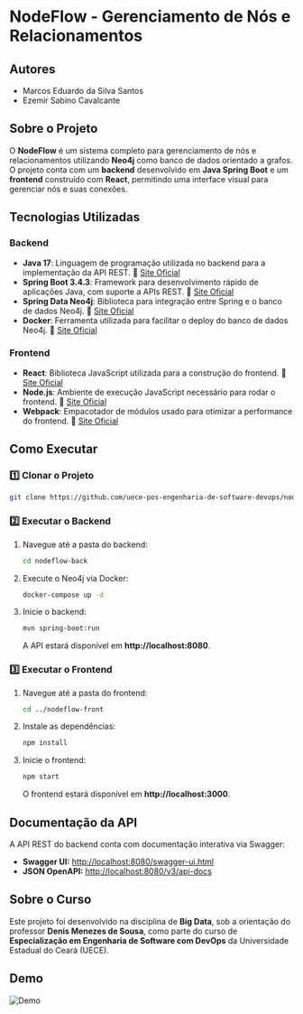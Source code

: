 # NodeFlow - Gerenciamento de Nós e Relacionamentos

## Autores
- Marcos Eduardo da Silva Santos  
- Ezemir Sabino Cavalcante  

## Sobre o Projeto
O **NodeFlow** é um sistema completo para gerenciamento de nós e relacionamentos utilizando **Neo4j** como banco de dados orientado a grafos. O projeto conta com um **backend** desenvolvido em **Java Spring Boot** e um **frontend** construído com **React**, permitindo uma interface visual para gerenciar nós e suas conexões.

## Tecnologias Utilizadas  

### Backend
- **Java 17**: Linguagem de programação utilizada no backend para a implementação da API REST. 🔗 [Site Oficial](https://www.java.com/)  
- **Spring Boot 3.4.3**: Framework para desenvolvimento rápido de aplicações Java, com suporte a APIs REST. 🔗 [Site Oficial](https://spring.io/projects/spring-boot)  
- **Spring Data Neo4j**: Biblioteca para integração entre Spring e o banco de dados Neo4j. 🔗 [Site Oficial](https://spring.io/projects/spring-data-neo4j)  
- **Docker**: Ferramenta utilizada para facilitar o deploy do banco de dados Neo4j. 🔗 [Site Oficial](https://www.docker.com/)  

### Frontend
- **React**: Biblioteca JavaScript utilizada para a construção do frontend. 🔗 [Site Oficial](https://react.dev/)  
- **Node.js**: Ambiente de execução JavaScript necessário para rodar o frontend. 🔗 [Site Oficial](https://nodejs.org/)  
- **Webpack**: Empacotador de módulos usado para otimizar a performance do frontend. 🔗 [Site Oficial](https://webpack.js.org/)  

## Como Executar

### 1️⃣ Clonar o Projeto
```sh
git clone https://github.com/uece-pos-engenharia-de-software-devops/nodeflow.git
```

### 2️⃣ Executar o Backend
1. Navegue até a pasta do backend:
   ```sh
   cd nodeflow-back
   ```
2. Execute o Neo4j via Docker:
   ```sh
   docker-compose up -d
   ```
3. Inicie o backend:
   ```sh
   mvn spring-boot:run
   ```
   A API estará disponível em **http://localhost:8080**.

### 3️⃣ Executar o Frontend
1. Navegue até a pasta do frontend:
   ```sh
   cd ../nodeflow-front
   ```
2. Instale as dependências:
   ```sh
   npm install
   ```
3. Inicie o frontend:
   ```sh
   npm start
   ```
   O frontend estará disponível em **http://localhost:3000**.

## Documentação da API
A API REST do backend conta com documentação interativa via Swagger:
- **Swagger UI:** [http://localhost:8080/swagger-ui.html](http://localhost:8080/swagger-ui.html)  
- **JSON OpenAPI:** [http://localhost:8080/v3/api-docs](http://localhost:8080/v3/api-docs)  

## Sobre o Curso
Este projeto foi desenvolvido na disciplina de **Big Data**, sob a orientação do professor **Denis Menezes de Sousa**, como parte do curso de **Especialização em Engenharia de Software com DevOps** da Universidade Estadual do Ceará (UECE).

## Demo
![Demo](demo.gif)

